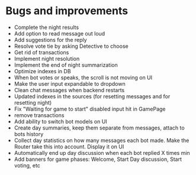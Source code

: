 # Bugs and improvements

- Complete the night results
- Add option to read message out loud
- Add suggestions for the reply
- Resolve vote tie by asking Detective to choose
- Get rid of transactions 
- Implement night resolution
- Implement the end of night summarization
- Optimize indexes in DB
- When bot votes or speaks, the scroll is not moving on UI
- Make the user input expandable to dropdown
- Clean chat messages when backend restarts
- Updated indexes in the sources (for resetting messages and for resetting night)
- Fix "Waiting for game to start" disabled input hit in GamePage
- remove transactions
- Add ability to switch bot models on UI
- Create day summaries, keep them separate from messages, attach to bots history
- Collect day statistics on how many messages each bot made. Make the Router take this into account. Display it on UI
- Automatically end up day discussion when each bot replied X times min
- Add banners for game phases: Welcome, Start Day discussion, Start voting, etc
